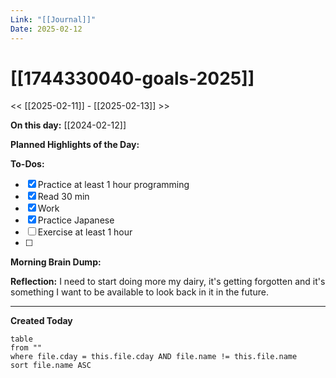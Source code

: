 ```yaml
---
Link: "[[Journal]]"
Date: 2025-02-12
---
```


# [[1744330040-goals-2025]]

<< [[2025-02-11]] - [[2025-02-13]] >>

**On this day:** [[2024-02-12]]

**Planned Highlights of the Day:**

**To-Dos:**

- [x] Practice at least 1 hour programming
- [x] Read 30 min
- [x] Work
- [x] Practice Japanese
- [ ] Exercise at least 1 hour
- [ ]

**Morning Brain Dump:**

**Reflection:**
I need to start doing more my dairy, it's getting forgotten and it's something I want to be available to look back in it in the future.

---

**Created Today**

```dataview
table
from ""
where file.cday = this.file.cday AND file.name != this.file.name
sort file.name ASC
```

